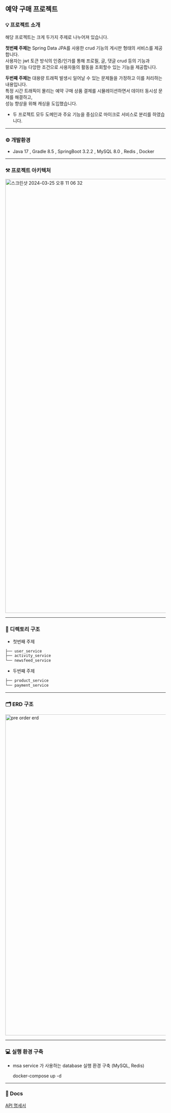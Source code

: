 ## 예약 구매 프로젝트
### 💡 프로젝트 소개
해당 프로젝트는 크게 두가지 주제로 나누어져 있습니다. 

**첫번째 주제는** Spring Data JPA를 사용한 crud 기능의 게시판 형태의 서비스를 제공합니다.  
사용자는 jwt 토큰 방식의 인증/인가를 통해 프로필, 글, 댓글 crud 등의 기능과  
팔로우 기능 다앙한 조건으로 사용자들의 활동을 조회할수 있는 기능을 제공합니다.

**두번째 주제는** 대용량 트래픽 발생시 일어날 수 있는 문제들을 가정하고 이를 처리하는 내용입니다.  
특정 시간 트래픽이 몰리는 예약 구매 상품 결제를 시뮬레이션하면서 데이터 동시성 문제를 해결하고,  
성능 향상을 위해 캐싱을 도입했습니다.

- 두 프로젝트 모두 도메인과 주요 기능을 중심으로 마이크로 서비스로 분리를 하였습니다.  

---
### ⚙️ 개발환경
- Java 17 , Gradle 8.5 , SpringBoot 3.2.2 , MySQL 8.0 , Redis , Docker

---
### ⚒️ 프로젝트 아키텍처
<img width="1360" alt="스크린샷 2024-03-25 오후 11 06 32" src="https://github.com/preorder-shop/pre-order-system/assets/74480236/c4085efb-fc08-4e7a-8f7f-e542dbaf0f1d">

---

### 📁 디렉토리 구조
- 첫번째 주제
```bash
├── user_service
├── activity_service
└── newsfeed_service
```
- 두번째 주제
```bash
├── product_service
└── payment_service
```

---
### 🗂️ ERD 구조

<img width="1006" alt="pre order erd" src="https://github.com/preorder-shop/pre-order-system/assets/74480236/803a37f7-6987-4d60-ac4e-059fbe4af12a">

---

### 💻 실행 환경 구축
-  msa service 가 사용하는 database 실행 환경 구축 (MySQL, Redis)


    docker-compose up -d

---

### 📜 Docs

[API 명세서](https://documenter.getpostman.com/view/18311817/2sA35D5iGf)

